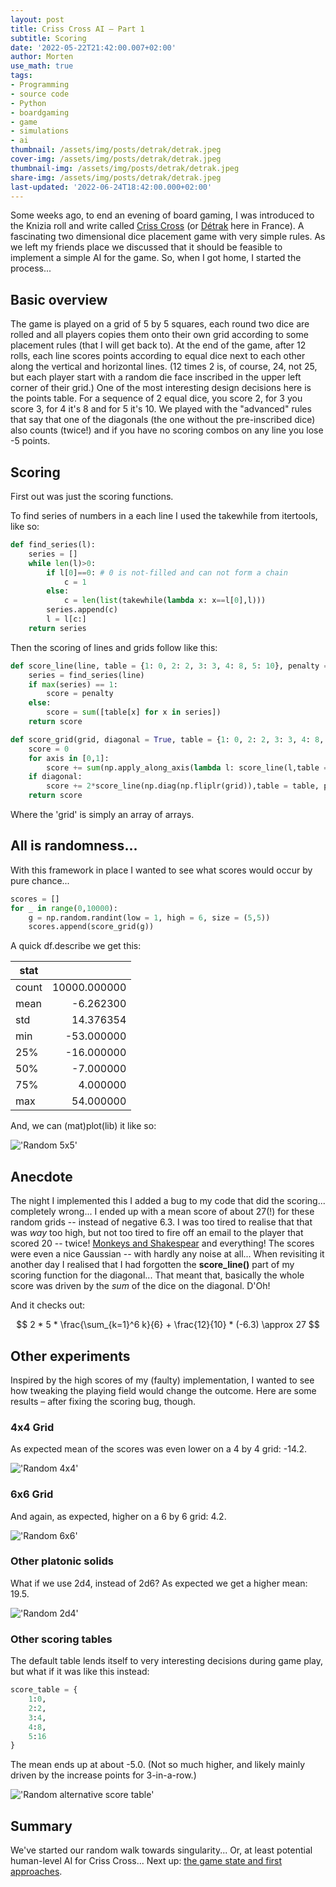 ```yaml
---
layout: post
title: Criss Cross AI – Part 1
subtitle: Scoring
date: '2022-05-22T21:42:00.007+02:00'
author: Morten
use_math: true
tags:
- Programming
- source code
- Python
- boardgaming
- game
- simulations
- ai
thumbnail: /assets/img/posts/detrak/detrak.jpeg
cover-img: /assets/img/posts/detrak/detrak.jpeg
thumbnail-img: /assets/img/posts/detrak/detrak.jpeg
share-img: /assets/img/posts/detrak/detrak.jpeg
last-updated: '2022-06-24T18:42:00.000+02:00'
---
```


Some weeks ago, to end an evening of board gaming, I was introduced to the Knizia roll and write called [Criss Cross](https://boardgamegeek.com/boardgame/220988/criss-cross) (or [Détrak](https://www.gigamic.com/jeu/detrak) here in France). A fascinating two dimensional dice placement game with very simple rules. As we left my friends place we discussed that it should be feasible to implement a simple AI for the game. So, when I got home, I started the process...

## Basic overview

The game is played on a grid of 5 by 5 squares, each round two dice are rolled and all players copies them onto their own grid according to some placement rules (that I will get back to). At the end of the game, after 12 rolls, each line scores points according to equal dice next to each other along the vertical and horizontal lines. (12 times 2 is, of course, 24, not 25, but each player start with a random die face inscribed in the upper left corner of their grid.) One of the most interesting design decisions here is the points table. For a sequence of 2 equal dice, you score 2, for 3 you score 3, for 4 it's 8 and for 5 it's 10. We played with the "advanced" rules that say that one of the diagonals (the one without the pre-inscribed dice) also counts (twice!) and if you have no scoring combos on any line you lose -5 points.

## Scoring

First out was just the scoring functions.

To find series of numbers in a each line I used the takewhile from itertools, like so:

```python
def find_series(l):
    series = []
    while len(l)>0:
        if l[0]==0: # 0 is not-filled and can not form a chain
            c = 1
        else:
            c = len(list(takewhile(lambda x: x==l[0],l)))
        series.append(c)
        l = l[c:]
    return series
```

Then the scoring of lines and grids follow like this:

```python
def score_line(line, table = {1: 0, 2: 2, 3: 3, 4: 8, 5: 10}, penalty = -5):
    series = find_series(line)
    if max(series) == 1:
        score = penalty
    else:
        score = sum([table[x] for x in series])
    return score

def score_grid(grid, diagonal = True, table = {1: 0, 2: 2, 3: 3, 4: 8, 5: 10}, penalty = -5):
    score = 0
    for axis in [0,1]:
        score += sum(np.apply_along_axis(lambda l: score_line(l,table = table, penalty = penalty), axis=axis, arr=grid))
    if diagonal:
        score += 2*score_line(np.diag(np.fliplr(grid)),table = table, penalty = penalty)
    return score
```

Where the 'grid' is simply an array of arrays.

## All is randomness...

With this framework in place I wanted to see what scores would occur by pure chance...

```python
scores = []
for _ in range(0,10000):
    g = np.random.randint(low = 1, high = 6, size = (5,5))
    scores.append(score_grid(g))
```
A quick df.describe we get this:

| stat  |                | 
|-------|---------------:|
| count |	10000.000000 |
| mean  |	   -6.262300 |
| std   |      14.376354 |
| min   |     -53.000000 |
| 25%   |     -16.000000 |
| 50%   |      -7.000000 |
| 75%   |       4.000000 |
| max   |      54.000000 |

And, we can (mat)plot(lib) it like so:

!['Random 5x5'](/assets/img/posts/detrak/random5x5.png)

## Anecdote

The night I implemented this I added a bug to my code that did the scoring... completely wrong... I ended up with a mean score of about 27(!) for these random grids -- instead of negative 6.3. I was too tired to realise that that was _way_ too high, but not too tired to fire off an email to the player that scored 20 -- twice! [Monkeys and Shakespear](https://en.wikipedia.org/wiki/Infinite_monkey_theorem) and everything! The scores were even a nice Gaussian -- with hardly any noise at all... When revisiting it another day I realised that I had forgotten the **score_line()** part of my scoring function for the diagonal... That meant that, basically the whole score was driven by the _sum_ of the dice on the diagonal. D'Oh!

And it checks out:  

$$ 
2 * 5 * \frac{\sum_{k=1}^6 k}{6} + \frac{12}{10} * (-6.3) \approx 27
$$

## Other experiments

Inspired by the high scores of my (faulty) implementation, I wanted to see how tweaking the playing field would change the outcome. Here are some results – after fixing the scoring bug, though.

### 4x4 Grid

As expected mean of the scores was even lower on a 4 by 4 grid: -14.2.

!['Random 4x4'](/assets/img/posts/detrak/random4x4.png)

### 6x6 Grid

And again, as expected, higher on a 6 by 6 grid: 4.2.

!['Random 6x6'](/assets/img/posts/detrak/random6x6.png)

### Other platonic solids

What if we use 2d4, instead of 2d6? As expected we get a higher mean: 19.5.

!['Random 2d4'](/assets/img/posts/detrak/random2d4.png)

### Other scoring tables

The default table lends itself to very interesting decisions during game play, but what if it was like this instead:

```python
score_table = {
    1:0,
    2:2,
    3:4,
    4:8,
    5:16
}
```

The mean ends up at about -5.0. (Not so much higher, and likely mainly driven by the increase points for 3-in-a-row.)

!['Random alternative score table'](/assets/img/posts/detrak/randomalt.png)

## Summary

We've started our random walk towards singularity... Or, at least potential human-level AI for Criss Cross... Next up: [the game state and first approaches](/2022-05-29-criss-cross-ai-2/).
